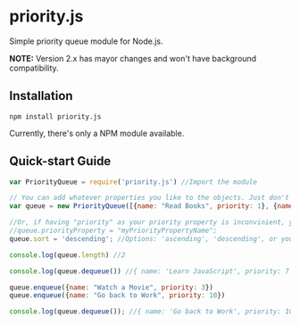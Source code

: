 # priority.js

Simple priority queue module for Node.js.

**NOTE:** Version 2.x has mayor changes and won't have background compatibility.

## Installation

    npm install priority.js

Currently, there's only a NPM module available.

## Quick-start Guide

``` javascript
var PriorityQueue = require('priority.js') //Import the module

// You can add whatever properties you like to the objects. Just don't forget to add a priority property.
var queue = new PriorityQueue([{name: "Read Books", priority: 1}, {name: "Learn JavaScript", priority: 7}])

//Or, if having "priority" as your priority property is inconvinient, you can do this:
//queue.priorityProperty = "myPriorityPropertyName";
queue.sort = 'descending'; //Options: 'ascending', 'descending', or your own sorting function

console.log(queue.length) //2

console.log(queue.dequeue()) //{ name: 'Learn JavaScript', priority: 7 }

queue.enqueue({name: "Watch a Movie", priority: 3})
queue.enqueue({name: "Go back to Work", priority: 10})

console.log(queue.dequeue()); //{ name: 'Go back to Work', priority: 10 }
```
